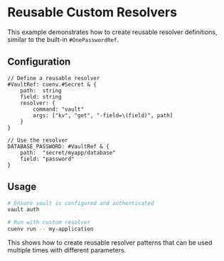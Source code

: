 # Reusable Custom Resolvers

This example demonstrates how to create reusable resolver definitions, similar to the built-in `#OnePasswordRef`.

## Configuration

```cue
// Define a reusable resolver
#VaultRef: cuenv.#Secret & {
    path:  string
    field: string
    resolver: {
        command: "vault"
        args: ["kv", "get", "-field=\(field)", path]
    }
}

// Use the resolver
DATABASE_PASSWORD: #VaultRef & {
    path:  "secret/myapp/database"
    field: "password"
}
```

## Usage

```bash
# Ensure vault is configured and authenticated
vault auth

# Run with custom resolver
cuenv run -- my-application
```

This shows how to create reusable resolver patterns that can be used multiple times with different parameters.